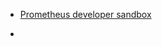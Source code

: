 - [Prometheus developer sandbox](https://developer.lightbend.com/docs/telemetry/current/sandbox/prometheus-sandbox.html)


- []()
